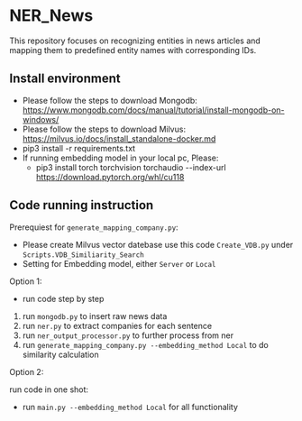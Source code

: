 # NER_News
This repository focuses on recognizing entities in news articles and mapping them to predefined entity names with corresponding IDs.

## Install environment

- Please follow the steps to download Mongodb: https://www.mongodb.com/docs/manual/tutorial/install-mongodb-on-windows/
- Please follow the steps to download Milvus: https://milvus.io/docs/install_standalone-docker.md
- pip3 install -r requirements.txt
- If running embedding model in your local pc, Please:
  - pip3 install torch torchvision torchaudio --index-url https://download.pytorch.org/whl/cu118

## Code running instruction

Prerequiest for `generate_mapping_company.py`:

- Please create Milvus vector datebase use this code `Create_VDB.py` under `Scripts.VDB_Similiarity_Search`
- Setting for Embedding model, either `Server` or `Local`

Option 1:
- run code step by step

1. run `mongodb.py` to insert raw news data
2. run `ner.py` to extract companies for each sentence
3. run `ner_output_processor.py` to further process from ner
4. run `generate_mapping_company.py --embedding_method Local` to do similarity calculation

Option 2:

run code in one shot:

- run `main.py --embedding_method Local` for all functionality
